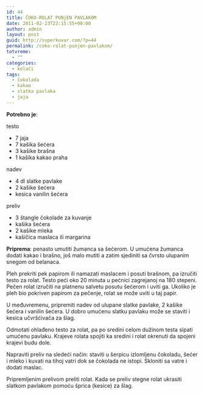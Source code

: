 ```yaml
---
id: 44
title: ČOKO-ROLAT PUNjEN PAVLAKOM
date: 2011-02-23T22:15:55+00:00
author: admin
layout: post
guid: http://superkuvar.com/?p=44
permalink: /coko-rolat-punjen-pavlakom/
totvreme:
  - ""
categories:
  - kolači
tags:
  - čokolada
  - kakao
  - slatka pavlaka
  - jaja
---
```

**Potrebno je**:

testo

  * 7 jaja
  * 7 kašika šećera
  * 3 kašike brašna
  * 1 kašika kakao praha

nadev

  * 4 dl slatke pavlake
  * 2 kašike šećera
  * kesica vanilin šećera

preliv

  * 3 štangle čokolade za kuvanje
  * kašika šećera
  * 2 kašike mleka
  * kašičica maslaca ili margarina

**Priprema**: penasto umutiti žumanca sa šećerom. U umućena žumanca dodati kakao i brašno, još malo mutiti a zatim sjediniti sa čvrsto ulupanim snegom od belanaca.

Pleh prekriti pek papirom ili namazati maslacem i posuti brašnom, pa izručiti testo za rolat. Testo peći oko 20 minuta u pećnici zagrejanoj na 180 stepeni. Pečen rolat izručiti na platnenu salvetu posutu šećerom i uviti ga. Ukoliko je pleh bio pokriven papirom za pečenje, rolat se može uviti u taj papir.

U međuvremenu, pripremiti nadev od ulupane slatke pavlake, 2 kašike šećera i vanilin šećera. U dobro umućenu slatku pavlaku može se staviti i kesica učvršćivača za šlag.

Odmotati ohlađeno testo za rolat, pa po sredini celom dužinom testa sipati umućenu pavlaku. Krajeve rolata spojiti ka sredini i rolat okrenuti da spojeni krajevi budu dole.

Napraviti preliv na sledeći način: staviti u šerpicu izlomljenu čokoladu, šećer i mleko i kuvati na tihoj vatri dok se čokolada ne istopi. Skloniti sa vatre i dodati maslac.

Pripremljenim prelivom preliti rolat. Kada se preliv stegne rolat ukrasiti slatkom pavlakom pomoću šprica (kesice) za šlag.

&nbsp;

&nbsp;

&nbsp;

&nbsp;